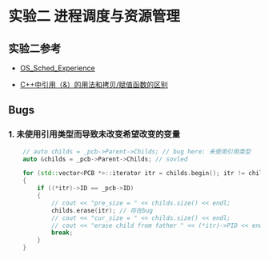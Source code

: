 
# 实验二  进程调度与资源管理

## 实验二参考
- [OS_Sched_Experience](https://github.com/ALIEX7664/OS_Sched_Experience/tree/master)

- [C++中引用（&）的用法和拷贝/赋值函数的区别](https://blog.csdn.net/KingCat666/article/details/44852565)

## Bugs

### 1. 未使用引用类型而导致未改变希望改变的变量

```cpp
    // auto childs = _pcb->Parent->Childs; // bug here: 未使用引用类型
    auto &childs = _pcb->Parent->Childs; // sovled

    for (std::vector<PCB *>::iterator itr = childs.begin(); itr != childs.end(); ++itr)
    {
        if ((*itr)->ID == _pcb->ID)
        {
            // cout << "pre_size = " << childs.size() << endl;
            childs.erase(itr); // 存在bug
            // cout << "cur_size = " << childs.size() << endl;
            // cout << "erase child from father " << (*itr)->PID << endl;
            break;
        }
    }
```